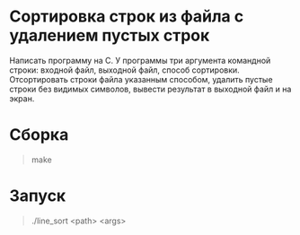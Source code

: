 # Сортировка строк из файла с удалением пустых строк
Написать программу на C. У программы три аргумента командной строки: входной файл, выходной файл, способ сортировки. Отсортировать строки файла указанным способом, удалить пустые строки без видимых символов, вывести результат в выходной файл и на экран.

# Сборка
> make

# Запуск
> ./line_sort \<path\> \<args\>


